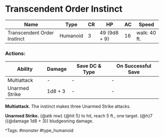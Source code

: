 # Transcendent Order Instinct

| Name | Type | CR | HP | AC | Speed |
|------|------|----|----|----|-------|
| Transcendent Order Instinct | Humanoid | 3 | 49 (9d8 + 9) | 16 | walk: 40 ft. |

### Actions:

| Ability | Damage | Save DC & Type | On Successful Save |
|---------|--------|----------------|--------------------|
| Multiattack | - | - | - |
| Unarmed Strike | 1d8 + 3 | - | - |


**Multiattack.** The instinct makes three Unarmed Strike attacks.

**Unarmed Strike.** {@atk mw} {@hit 5} to hit, reach 5 ft., one target. {@h}7 ({@damage 1d8 + 3}) bludgeoning damage.

^Tags: #monster #type_humanoid